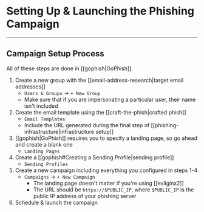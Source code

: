 # Setting Up & Launching the Phishing Campaign

---

## Campaign Setup Process

All of these steps are done in [[gophish|GoPhish]].

1. Create a new group with the [[email-address-research|target email addresses]]
	- `Users & Groups` -> `+ New Group`
	- Make sure that if you are impersonating a particular user, their name isn't included
2. Create the email template using the [[craft-the-phish|crafted phish]]
	- `Email Templates`
	- Include the URL generated during the final step of [[phishing-infrastructure|infrastructure setup]]
3. [[gophish|GoPhish]] requires you to specify a landing page, so go ahead and create a blank one
	- `Landing Pages`
4. Create a [[gophish#Creating a Sending Profile|sending profile]]
	- `Sending Profiles`
5. Create a new campaign including everything you configured in steps 1-4
	- `Campaigns` -> `+ New Campaign`
		- The landing page doesn't matter if you're using [[evilginx2]]
		- The URL should be `https://$PUBLIC_IP`, where `$PUBLIC_IP` is the public IP address of your phishing server
6. Schedule & launch the campaign

	